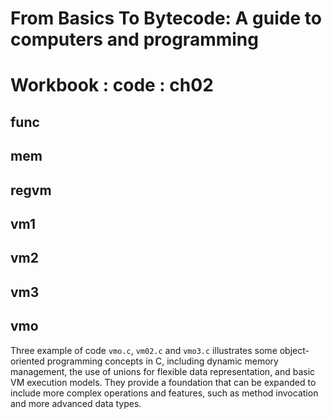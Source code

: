 # From Basics To Bytecode: A guide to computers and programming
# Workbook : code : ch02 

## func

## mem

## regvm

## vm1

## vm2

## vm3

## vmo

Three example of code `vmo.c`, `vm02.c` and `vmo3.c` illustrates some object-oriented programming concepts in C, including dynamic memory management, the use of unions for flexible data representation, and basic VM execution models. They provide a foundation that can be expanded to include more complex operations and features, such as method invocation and more advanced data types.
